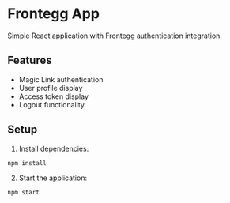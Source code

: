 # Frontegg App

Simple React application with Frontegg authentication integration.

## Features
- Magic Link authentication
- User profile display
- Access token display
- Logout functionality

## Setup
1. Install dependencies:
```bash
npm install
```

2. Start the application:
```bash
npm start
```
